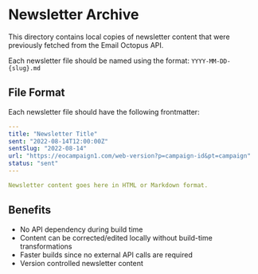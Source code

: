 # Newsletter Archive

This directory contains local copies of newsletter content that were previously fetched from the Email Octopus API.

Each newsletter file should be named using the format: `YYYY-MM-DD-{slug}.md`

## File Format

Each newsletter file should have the following frontmatter:

```yaml
---
title: "Newsletter Title"
sent: "2022-08-14T12:00:00Z"
sentSlug: "2022-08-14"
url: "https://eocampaign1.com/web-version?p=campaign-id&pt=campaign"
status: "sent"
---

Newsletter content goes here in HTML or Markdown format.
```

## Benefits

- No API dependency during build time
- Content can be corrected/edited locally without build-time transformations
- Faster builds since no external API calls are required
- Version controlled newsletter content